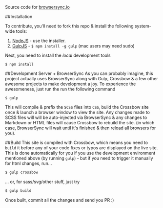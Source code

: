 Source code for [browsersync.io](http://browsersync.io/)

##Installation

To contribute, you'll need to fork this repo & install the following system-wide tools:

1. [NodeJS](http://nodejs.org) - use the installer.
2. [GulpJS](https://github.com/gulpjs/gulp) - `$ npm install -g gulp` (mac users may need sudo)

Next, you need to install the *local* development tools

```
$ npm install
```

##Development Server + BrowserSync
As you can probably imagine, this project actually uses BrowserSync along with Gulp, Crossbow & a few other awesome projects
to make development a joy. To experience the awesomeness, just run the run the following command

```
$ gulp
```

This will compile & prefix the `SCSS` files into `CSS`, build the Crossbow site once & launch a browser window to view the site.
Any changes made to SCSS files will will be auto-injected via BrowserSync & any changes to Markdown or HTML files will cause
Crossbow to rebuild the site. (in which case, BrowserSync will wait until it's finished & then reload all browsers for you).

##Build
This site is compiled with Crossbow, which means you need to `build` it before any
 of your code fixes or typos are displayed on the live site. This is done automatically for you if you 
 use the development environment mentioned above (by running `gulp`) - but if you need to trigger 
 it manually for html changes, run...
 
```bash 
$ gulp crossbow
```
 
... or, for sass/svg/other stuff, just try
 
```bash 
$ gulp build
```

Once built, commit all the changes and send you PR :)